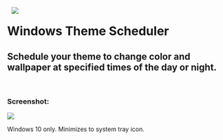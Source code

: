 <style type="text/css">
.logo {
  display: block;
  margin-left: 10px;
  margin-right: 10px;
  float: left;
}

</style>


<img class="logo" src="https://i.imgur.com/QirdBSS.png">

# Windows Theme Scheduler

## Schedule your theme to change color and wallpaper at specified times of the day or night.

<br clear="left"/>

### Screenshot:

<img src="https://i.imgur.com/LRZtvP4.png">


Windows 10 only.  Minimizes to system tray icon.